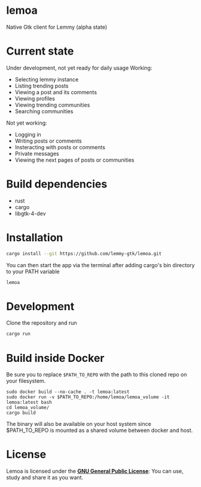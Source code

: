 # lemoa
Native Gtk client for Lemmy (alpha state)

# Current state
Under development, not yet ready for daily usage
Working:
* Selecting lemmy instance
* Listing trending posts
* Viewing a post and its comments
* Viewing profiles
* Viewing trending communities
* Searching communities

Not yet working:
* Logging in
* Writing posts or comments
* Insteracting with posts or comments
* Private messages
* Viewing the next pages of posts or communities

# Build dependencies
* rust
* cargo
* libgtk-4-dev

# Installation
```sh
cargo install --git https://github.com/lemmy-gtk/lemoa.git
```
You can then start the app via the terminal after adding cargo's bin directory to your PATH variable
```sh
lemoa
```

# Development
Clone the repository and run
```sh
cargo run
```

# Build inside Docker
Be sure you to replace `$PATH_TO_REPO` with the path to this cloned repo on your filesystem.
```
sudo docker build --no-cache . -t lemoa:latest
sudo docker run -v $PATH_TO_REPO:/home/lemoa/lemoa_volume -it lemoa:latest bash
cd lemoa_volume/
cargo build
```
The binary will also be available on your host system since $PATH_TO_REPO is mounted as a shared volume between docker and host. 


# License
Lemoa is licensed under the [**GNU General Public License**](https://www.gnu.org/licenses/gpl.html): You can use, study and share it as you want.
